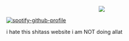 <p align="center">
<img src="https://github.com/arkh4mtapes/arkh4mtapes/assets/139326012/0a68d1cb-ce99-430e-9331-cefa8109742e&ixid=eyJhcHBfaWQiOjEyMDd9&auto=format&fit=crop&w=2772&q=80"/>

  
[![spotify-github-profile](https://spotify-github-profile.vercel.app/api/view?uid=gikiawfvcavtcjt6glcfb6bq8&cover_image=true&theme=novatorem&show_offline=false&background_color=121212&interchange=false&bar_color=53b14f&bar_color_cover=false)](https://github.com/kittinan/spotify-github-profile)

i hate this shitass website i am NOT doing allat
